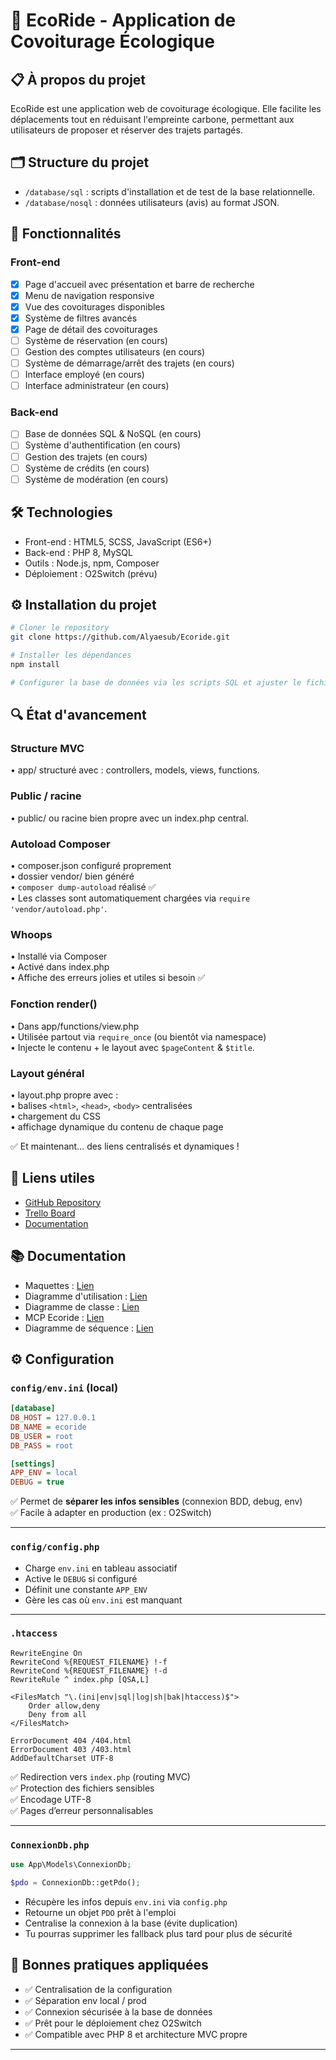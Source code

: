 # 🌱 EcoRide - Application de Covoiturage Écologique

## 📋 À propos du projet

EcoRide est une application web de covoiturage écologique. Elle facilite les déplacements tout en réduisant l'empreinte carbone, permettant aux utilisateurs de proposer et réserver des trajets partagés.

## 🗂️ Structure du projet

-   `/database/sql` : scripts d'installation et de test de la base relationnelle.
-   `/database/nosql` : données utilisateurs (avis) au format JSON.

## 🚀 Fonctionnalités

### Front-end

-   [x] Page d'accueil avec présentation et barre de recherche
-   [x] Menu de navigation responsive
-   [x] Vue des covoiturages disponibles
-   [x] Système de filtres avancés
-   [x] Page de détail des covoiturages
-   [ ] Système de réservation (en cours)
-   [ ] Gestion des comptes utilisateurs (en cours)
-   [ ] Système de démarrage/arrêt des trajets (en cours)
-   [ ] Interface employé (en cours)
-   [ ] Interface administrateur (en cours)

### Back-end

-   [ ] Base de données SQL & NoSQL (en cours)
-   [ ] Système d'authentification (en cours)
-   [ ] Gestion des trajets (en cours)
-   [ ] Système de crédits (en cours)
-   [ ] Système de modération (en cours)

## 🛠️ Technologies

-   Front-end : HTML5, SCSS, JavaScript (ES6+)
-   Back-end : PHP 8, MySQL
-   Outils : Node.js, npm, Composer
-   Déploiement : O2Switch (prévu)

## ⚙️ Installation du projet

```bash
# Cloner le repository
git clone https://github.com/Alyaesub/Ecoride.git

# Installer les dépendances
npm install

# Configurer la base de données via les scripts SQL et ajuster le fichier config/env.ini
```

## 🔍 État d'avancement

### Structure MVC

• app/ structuré avec : controllers, models, views, functions.

### Public / racine

• public/ ou racine bien propre avec un index.php central.

### Autoload Composer

• composer.json configuré proprement  
• dossier vendor/ bien généré  
• `composer dump-autoload` réalisé ✅  
• Les classes sont automatiquement chargées via `require 'vendor/autoload.php'`.

### Whoops

• Installé via Composer  
• Activé dans index.php  
• Affiche des erreurs jolies et utiles si besoin ✅

### Fonction render()

• Dans app/functions/view.php  
• Utilisée partout via `require_once` (ou bientôt via namespace)  
• Injecte le contenu + le layout avec `$pageContent` & `$title`.

### Layout général

• layout.php propre avec :  
 • balises `<html>`, `<head>`, `<body>` centralisées  
 • chargement du CSS  
 • affichage dynamique du contenu de chaque page

✅ Et maintenant… des liens centralisés et dynamiques !

## 🔗 Liens utiles

-   [GitHub Repository](https://github.com/Alyaesub/Ecoride.git)
-   [Trello Board](https://trello.com/invite/b/674dfbcb0c1b62a2c6577364/ATTI5bbb7e636c9c9aac07b4b2c4cb037469670CFCA8/ecf-ecoride)
-   [Documentation](https://github.com/Alyaesub/Ecoride/wiki)

## 📚 Documentation

-   Maquettes : [Lien](https://www.figma.com/design/wzlnTb3rpsE1tW39XHNRj9/Maquettage-Ecoride?t=qEgEUtOSJ5wLQTr0-0)
-   Diagramme d'utilisation : [Lien](https://www.figma.com/design/tDpcbYwymMGQ1bRDxAunYQ/Diagramme-d-utilisation-Ecoride?node-id=0-1&p=f&t=qEgEUtOSJ5wLQTr0-0)
-   Diagramme de classe : [Lien](https://www.figma.com/design/UErDXx2fShe8iPASCSTqLB/diagramme-classe-Ecoride?node-id=0-1&p=f&t=7E1L6cUHexjM0Wb3-0)
-   MCP Ecoride : [Lien](https://www.figma.com/design/FiuUpMhBEJEVa6j3rrmASP/MCP-Ecoride)
-   Diagramme de séquence : [Lien](https://www.figma.com/design/p2iUH1N3JGgNAPVyS23V2m/Diagramme-sequence-Ecoride)

## ⚙️ Configuration

### `config/env.ini` (local)

```ini
[database]
DB_HOST = 127.0.0.1
DB_NAME = ecoride
DB_USER = root
DB_PASS = root

[settings]
APP_ENV = local
DEBUG = true
```

✅ Permet de **séparer les infos sensibles** (connexion BDD, debug, env)  
✅ Facile à adapter en production (ex : O2Switch)

---

### `config/config.php`

-   Charge `env.ini` en tableau associatif
-   Active le `DEBUG` si configuré
-   Définit une constante `APP_ENV`
-   Gère les cas où `env.ini` est manquant

---

### `.htaccess`

```
RewriteEngine On
RewriteCond %{REQUEST_FILENAME} !-f
RewriteCond %{REQUEST_FILENAME} !-d
RewriteRule ^ index.php [QSA,L]

<FilesMatch "\.(ini|env|sql|log|sh|bak|htaccess)$">
    Order allow,deny
    Deny from all
</FilesMatch>

ErrorDocument 404 /404.html
ErrorDocument 403 /403.html
AddDefaultCharset UTF-8
```

✅ Redirection vers `index.php` (routing MVC)  
✅ Protection des fichiers sensibles  
✅ Encodage UTF-8  
✅ Pages d’erreur personnalisables

---

### `ConnexionDb.php`

```php
use App\Models\ConnexionDb;

$pdo = ConnexionDb::getPdo();
```

-   Récupère les infos depuis `env.ini` via `config.php`
-   Retourne un objet `PDO` prêt à l'emploi
-   Centralise la connexion à la base (évite duplication)
-   Tu pourras supprimer les fallback plus tard pour plus de sécurité

## 🧰 Bonnes pratiques appliquées

-   ✅ Centralisation de la configuration
-   ✅ Séparation env local / prod
-   ✅ Connexion sécurisée à la base de données
-   ✅ Prêt pour le déploiement chez O2Switch
-   ✅ Compatible avec PHP 8 et architecture MVC propre

---
